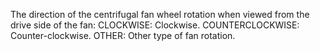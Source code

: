 ﻿The direction of the centrifugal fan wheel rotation when viewed from the drive side of the fan:
CLOCKWISE: Clockwise. 
COUNTERCLOCKWISE: Counter-clockwise. 
OTHER: Other type of fan rotation.
